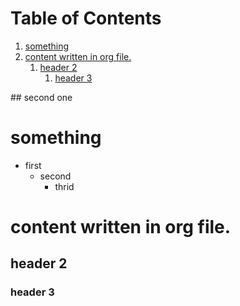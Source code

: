 
# Table of Contents

1.  [something](#org99aba2f)
2.  [content written in org file.](#orgcde74e5)
    1.  [header 2](#orgcfd783d)
        1.  [header 3](#org178d615)

\## second one


<a id="org99aba2f"></a>

# something

-   first
    -   second
        -   thrid


<a id="orgcde74e5"></a>

# content written in org file.


<a id="orgcfd783d"></a>

## header 2


<a id="org178d615"></a>

### header 3

